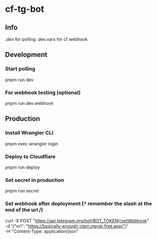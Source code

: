 # cf-tg-bot

## Info
.dev for polling
.dev.vars for cf webhook

## Development

### Start polling
pnpm run dev

### For webhook testing (optional)
pnpm run dev:webhook

## Production

### Install Wrangler CLI
pnpm exec wrangler login

### Deploy to Cloudflare
pnpm run deploy

### Set secret in production
pnpm run secret

### Set webhook after deployment (* remember the slash at the end of the url /)
curl -X POST "https://api.telegram.org/bot{BOT_TOKEN}/setWebhook" \
     -d '{"url": "https://basically-enough-clam.ngrok-free.app/"}' \
     -H "Content-Type: application/json"

